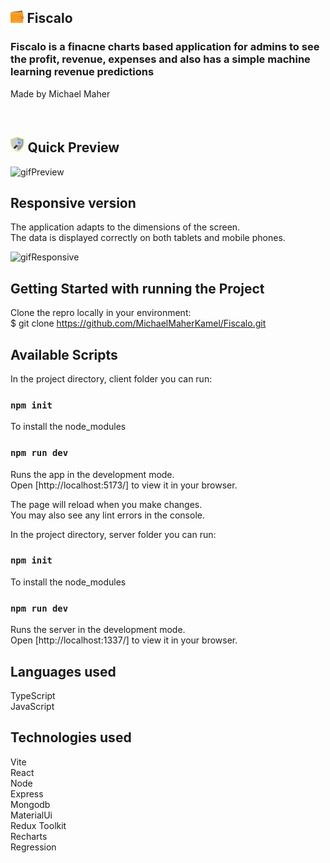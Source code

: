 ## <img src="./client/public/logo.svg" height="20"/> Fiscalo

### Fiscalo is a finacne charts based application for admins to see the profit, revenue, expenses and also has a simple machine learning revenue predictions

Made by Michael Maher

<br />

## <img src="./client/public/quick.png" height="25"/> Quick Preview

![gifPreview](./client/public/Fiscalo.gif)

## Responsive version

The application adapts to the dimensions of the screen. <br />
The data is displayed correctly on both tablets and mobile phones.

![gifResponsive](./client/public/Fiscalo_Responsive.gif)

## Getting Started with running the Project

Clone the repro locally in your environment: <br />
$ git clone https://github.com/MichaelMaherKamel/Fiscalo.git

## Available Scripts

In the project directory, client folder you can run:

### `npm init`

To install the node_modules

### `npm run dev`

Runs the app in the development mode.\
Open [http://localhost:5173/] to view it in your browser.

The page will reload when you make changes.\
You may also see any lint errors in the console.

In the project directory, server folder you can run:

### `npm init`

To install the node_modules

### `npm run dev`

Runs the server in the development mode.\
Open [http://localhost:1337/] to view it in your browser.

## Languages used

TypeScript <br />
JavaScript <br />

## Technologies used

Vite <br />
React <br />
Node <br />
Express <br />
Mongodb <br />
MaterialUi <br />
Redux Toolkit <br />
Recharts <br />
Regression <br />
